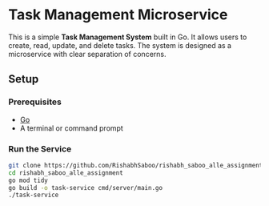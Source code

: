 # Task Management Microservice

This is a simple **Task Management System** built in Go. It allows users to create, read, update, and delete tasks. The system is designed as a microservice with clear separation of concerns.
## Setup

### Prerequisites
- [Go](https://golang.org/dl/)
- A terminal or command prompt

### Run the Service

```bash
git clone https://github.com/RishabhSaboo/rishabh_saboo_alle_assignment.git
cd rishabh_saboo_alle_assignment
go mod tidy
go build -o task-service cmd/server/main.go
./task-service






